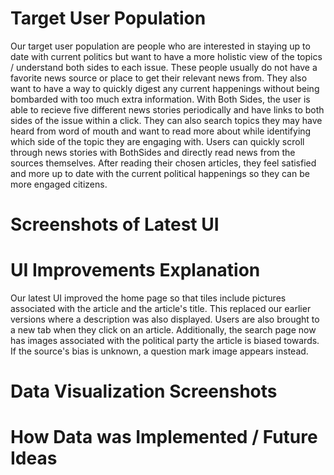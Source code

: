 # Target User Population 

Our target user population are people who are interested in staying up to date with current politics but want to have a more holistic view of the topics / understand both sides to each issue. These people usually do not have a favorite news source or place to get their relevant news from. They also want to have a way to quickly digest any current happenings without being bombarded with too much extra information. With Both Sides, the user is able to recieve five different news stories periodically and have links to both sides of the issue within a click. They can also search topics they may have heard from word of mouth and want to read more about while identifying which side of the topic they are engaging with. Users can quickly scroll through news stories with BothSides and directly read news from the sources themselves. After reading their chosen articles, they feel satisfied and more up to date with the current political happenings so they can be more engaged citizens.  

# Screenshots of Latest UI




# UI Improvements Explanation 

Our latest UI improved the home page so that tiles include pictures associated with the article and the article's title. This replaced our earlier versions where a description was also displayed. Users are also brought to a new tab when they click on an article. Additionally, the search page now has images associated with the political party the article is biased towards. If the source's bias is unknown, a question mark image appears instead. 

# Data Visualization Screenshots 



# How Data was Implemented / Future Ideas 




